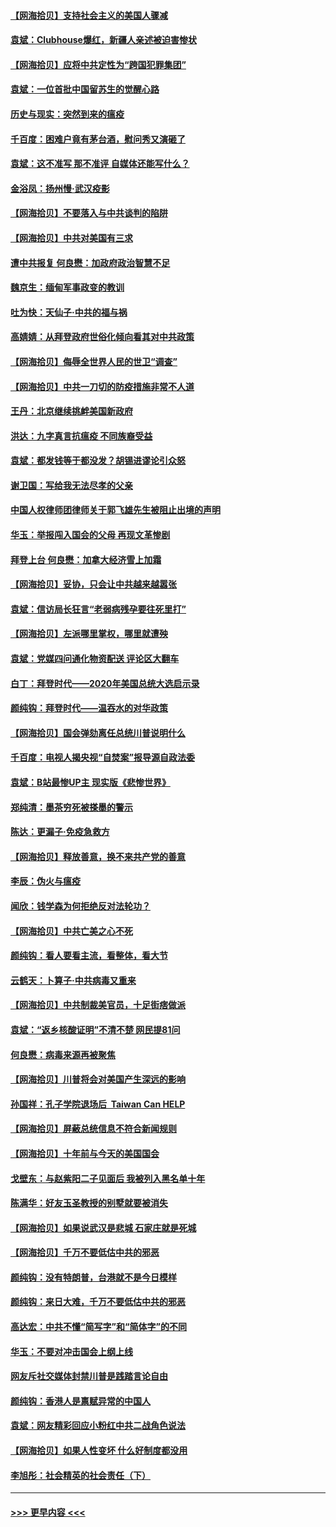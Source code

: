 #### [【网海拾贝】支持社会主义的美国人骤减](../pages/nsc993/n12742476.md?t=02101451) 
#### [袁斌：Clubhouse爆红，新疆人亲述被迫害惨状](../pages/nsc993/n12742407.md?t=02101451) 
#### [【网海拾贝】应将中共定性为“跨国犯罪集团”](../pages/nsc993/n12740430.md?t=02101451) 
#### [袁斌：一位首批中国留苏生的觉醒心路](../pages/nsc993/n12740396.md?t=02101451) 
#### [历史与现实：突然到来的瘟疫](../pages/nsc993/n12738507.md?t=02101451) 
#### [千百度：困难户竟有茅台酒，慰问秀又演砸了](../pages/nsc993/n12738362.md?t=02101451) 
#### [袁斌：这不准写 那不准评 自媒体还能写什么？](../pages/nsc993/n12737833.md?t=02101451) 
#### [金浴凤：扬州慢‧武汉疫影](../pages/nsc993/n12737248.md?t=02101451) 
#### [【网海拾贝】不要落入与中共谈判的陷阱](../pages/nsc993/n12735229.md?t=02101451) 
#### [【网海拾贝】中共对美国有三求](../pages/nsc993/n12735197.md?t=02101451) 
#### [遭中共报复 何良懋：加政府政治智慧不足](../pages/nsc993/n12734323.md?t=02101451) 
#### [魏京生：缅甸军事政变的教训](../pages/nsc993/n12732470.md?t=02101451) 
#### [吐为快：天仙子·中共的福与祸](../pages/nsc993/n12732165.md?t=02101451) 
#### [高婧婧：从拜登政府世俗化倾向看其对中共政策](../pages/nsc993/n12730028.md?t=02101451) 
#### [【网海拾贝】侮辱全世界人民的世卫“调查”](../pages/nsc993/n12727884.md?t=02101451) 
#### [【网海拾贝】中共一刀切的防疫措施非常不人道](../pages/nsc993/n12724879.md?t=02101451) 
#### [王丹：北京继续挑衅美国新政府](../pages/nsc993/n12722456.md?t=02101451) 
#### [洪达：九字真言抗瘟疫 不同族裔受益](../pages/nsc993/n12722448.md?t=02101451) 
#### [袁斌：都发钱等于都没发？胡锡进谬论引众怒](../pages/nsc993/n12722393.md?t=02101451) 
#### [谢卫国：写给我无法尽孝的父亲](../pages/nsc993/n12720325.md?t=02101451) 
#### [中国人权律师团律师关于郭飞雄先生被阻止出境的声明](../pages/nsc993/n12720203.md?t=02101451) 
#### [华玉：举报闯入国会的父母 再现文革惨剧](../pages/nsc993/n12719070.md?t=02101451) 
#### [拜登上台 何良懋：加拿大经济雪上加霜](../pages/nsc993/n12718943.md?t=02101451) 
#### [【网海拾贝】妥协，只会让中共越来越嚣张](../pages/nsc993/n12717392.md?t=02101451) 
#### [袁斌：信访局长狂言“老弱病残孕要往死里打”](../pages/nsc993/n12717343.md?t=02101451) 
#### [【网海拾贝】左派哪里掌权，哪里就遭殃](../pages/nsc993/n12715009.md?t=02101451) 
#### [袁斌：党媒四问通化物资配送 评论区大翻车](../pages/nsc993/n12714950.md?t=02101451) 
#### [白丁：拜登时代——2020年美国总统大选启示录](../pages/nsc993/n12714920.md?t=02101451) 
#### [颜纯钩：拜登时代——温吞水的对华政策](../pages/nsc993/n12713245.md?t=02101451) 
#### [【网海拾贝】国会弹劾离任总统川普说明什么](../pages/nsc993/n12712816.md?t=02101451) 
#### [千百度：电视人揭央视“自焚案”报导源自政法委](../pages/nsc993/n12709760.md?t=02101451) 
#### [袁斌：B站最惨UP主 现实版《悲惨世界》](../pages/nsc993/n12709686.md?t=02101451) 
#### [郑纯清：墨茶穷死被搽墨的警示](../pages/nsc993/n12709262.md?t=02101451) 
#### [陈达：更漏子·免疫急救方](../pages/nsc993/n12709244.md?t=02101451) 
#### [【网海拾贝】释放善意，换不来共产党的善意](../pages/nsc993/n12708361.md?t=02101451) 
#### [李辰：伪火与瘟疫](../pages/nsc993/n12707981.md?t=02101451) 
#### [闻欣：钱学森为何拒绝反对法轮功？](../pages/nsc993/n12707407.md?t=02101451) 
#### [【网海拾贝】中共亡美之心不死](../pages/nsc993/n12707621.md?t=02101451) 
#### [颜纯钩：看人要看主流，看整体，看大节](../pages/nsc993/n12707536.md?t=02101451) 
#### [云鹤天：卜算子‧中共病毒又重来](../pages/nsc993/n12707408.md?t=02101451) 
#### [【网海拾贝】中共制裁美官员，十足街痞做派](../pages/nsc993/n12705115.md?t=02101451) 
#### [袁斌：“返乡核酸证明”不清不楚 网民提81问](../pages/nsc993/n12704982.md?t=02101451) 
#### [何良懋：病毒来源再被聚焦](../pages/nsc993/n12704944.md?t=02101451) 
#### [【网海拾贝】川普将会对美国产生深远的影响](../pages/nsc993/n12703045.md?t=02101451) 
#### [孙国祥：孔子学院退场后  Taiwan Can HELP](../pages/nsc993/n12702430.md?t=02101451) 
#### [【网海拾贝】屏蔽总统信息不符合新闻规则](../pages/nsc993/n12699998.md?t=02101451) 
#### [【网海拾贝】十年前与今天的美国国会](../pages/nsc993/n12696993.md?t=02101451) 
#### [戈壁东：与赵紫阳二子见面后 我被列入黑名单十年](../pages/nsc993/n12696215.md?t=02101451) 
#### [陈满华：好友玉圣教授的别墅就要被消失](../pages/nsc993/n12695411.md?t=02101451) 
#### [【网海拾贝】如果说武汉是悲城 石家庄就是死城](../pages/nsc993/n12694589.md?t=02101451) 
#### [【网海拾贝】千万不要低估中共的邪恶](../pages/nsc993/n12692771.md?t=02101451) 
#### [颜纯钩：没有特朗普，台港就不是今日模样](../pages/nsc993/n12692678.md?t=02101451) 
#### [颜纯钩：来日大难，千万不要低估中共的邪恶](../pages/nsc993/n12692080.md?t=02101451) 
#### [高达宏：中共不懂“简写字”和“简体字”的不同](../pages/nsc993/n12692068.md?t=02101451) 
#### [华玉：不要对冲击国会上纲上线](../pages/nsc993/n12689948.md?t=02101451) 
#### [网友斥社交媒体封禁川普是践踏言论自由](../pages/nsc993/n12687482.md?t=02101451) 
#### [颜纯钩：香港人是禀赋异常的中国人](../pages/nsc993/n12685142.md?t=02101451) 
#### [袁斌：网友精彩回应小粉红中共二战角色说法](../pages/nsc993/n12684994.md?t=02101451) 
#### [【网海拾贝】如果人性变坏 什么好制度都没用](../pages/nsc993/n12683000.md?t=02101451) 
#### [李旭彤：社会精英的社会责任（下）](../pages/nsc993/n12680604.md?t=02101451) 

----
#### [ >>> 更早内容 <<< ](../indexes/nsc993-earlier.md)
